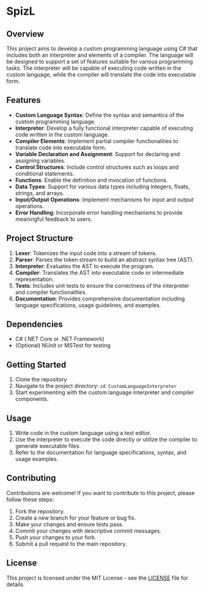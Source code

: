 # SpizL

## Overview
This project aims to develop a custom programming language using C# that includes both an interpreter and elements of a compiler. The language will be designed to support a set of features suitable for various programming tasks. The interpreter will be capable of executing code written in the custom language, while the compiler will translate the code into executable form.

## Features
- **Custom Language Syntax**: Define the syntax and semantics of the custom programming language.
- **Interpreter**: Develop a fully functional interpreter capable of executing code written in the custom language.
- **Compiler Elements**: Implement partial compiler functionalities to translate code into executable form.
- **Variable Declaration and Assignment**: Support for declaring and assigning variables.
- **Control Structures**: Include control structures such as loops and conditional statements.
- **Functions**: Enable the definition and invocation of functions.
- **Data Types**: Support for various data types including integers, floats, strings, and arrays.
- **Input/Output Operations**: Implement mechanisms for input and output operations.
- **Error Handling**: Incorporate error handling mechanisms to provide meaningful feedback to users.

## Project Structure
1. **Lexer**: Tokenizes the input code into a stream of tokens.
2. **Parser**: Parses the token stream to build an abstract syntax tree (AST).
3. **Interpreter**: Evaluates the AST to execute the program.
4. **Compiler**: Translates the AST into executable code or intermediate representation.
5. **Tests**: Includes unit tests to ensure the correctness of the interpreter and compiler functionalities.
6. **Documentation**: Provides comprehensive documentation including language specifications, usage guidelines, and examples.

## Dependencies
- C# (.NET Core or .NET Framework)
- (Optional) NUnit or MSTest for testing

## Getting Started
1. Clone the repository
2. Navigate to the project directory: `cd CustomLanguageInterpreter`
3. Start experimenting with the custom language interpreter and compiler components.

## Usage
1. Write code in the custom language using a text editor.
2. Use the interpreter to execute the code directly or utilize the compiler to generate executable files.
3. Refer to the documentation for language specifications, syntax, and usage examples.

## Contributing
Contributions are welcome! If you want to contribute to this project, please follow these steps:
1. Fork the repository.
2. Create a new branch for your feature or bug fix.
3. Make your changes and ensure tests pass.
4. Commit your changes with descriptive commit messages.
5. Push your changes to your fork.
6. Submit a pull request to the main repository.

## License
This project is licensed under the MIT License - see the [LICENSE](LICENSE) file for details.

